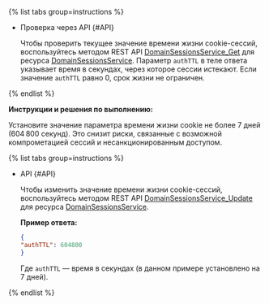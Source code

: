 {% list tabs group=instructions %}

- Проверка через API {#API}

    Чтобы проверить текущее значение времени жизни cookie-сессий, воспользуйтесь методом REST API [DomainSessionsService_Get](https://yandex.ru/dev/api360/doc/ru/ref/DomainSessionsService/DomainSessionsService_Get) для ресурса [DomainSessionsService](https://yandex.ru/dev/api360/doc/ru/ref/DomainSessionsService/). Параметр `authTTL` в теле ответа указывает время в секундах, через которое сессии истекают. Если значение `authTTL` равно 0, срок жизни не ограничен.

{% endlist %}

**Инструкции и решения по выполнению:**

Установите значение параметра времени жизни cookie не более 7 дней (604 800 секунд). Это снизит риски, связанные с возможной компрометацией сессий и несанкционированным доступом.

{% list tabs group=instructions %}

- API {#API}

    Чтобы изменить значение времени жизни cookie-сессий, воспользуйтесь методом REST API [DomainSessionsService_Update](https://yandex.ru/dev/api360/doc/ru/ref/DomainSessionsService/DomainSessionsService_Update) для ресурса [DomainSessionsService](https://yandex.ru/dev/api360/doc/ru/ref/DomainSessionsService/).

    **Пример ответа:**

    ```json
    {
    "authTTL": 604800
    }
    ```
    
    Где `authTTL` — время в секундах (в данном примере установлено на 7 дней).

{% endlist %}
